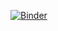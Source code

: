 [![Binder](https://mybinder.org/badge_logo.svg)](https://mybinder.org/v2/gh/zysky1314/jupyter/master)
